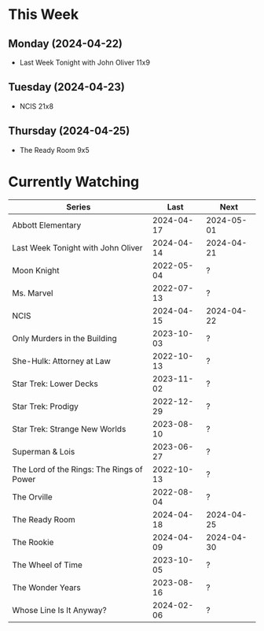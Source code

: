 # This Week

## Monday (2024-04-22)
- Last Week Tonight with John Oliver 11x9

## Tuesday (2024-04-23)
- NCIS 21x8

## Thursday (2024-04-25)
- The Ready Room 9x5

# Currently Watching

| Series | Last | Next |
| --- | --- | --- |
| Abbott Elementary | 2024-04-17 | 2024-05-01 |
| Last Week Tonight with John Oliver | 2024-04-14 | 2024-04-21 |
| Moon Knight | 2022-05-04 | ? |
| Ms. Marvel | 2022-07-13 | ? |
| NCIS | 2024-04-15 | 2024-04-22 |
| Only Murders in the Building | 2023-10-03 | ? |
| She-Hulk: Attorney at Law | 2022-10-13 | ? |
| Star Trek: Lower Decks | 2023-11-02 | ? |
| Star Trek: Prodigy | 2022-12-29 | ? |
| Star Trek: Strange New Worlds | 2023-08-10 | ? |
| Superman & Lois | 2023-06-27 | ? |
| The Lord of the Rings: The Rings of Power | 2022-10-13 | ? |
| The Orville | 2022-08-04 | ? |
| The Ready Room | 2024-04-18 | 2024-04-25 |
| The Rookie | 2024-04-09 | 2024-04-30 |
| The Wheel of Time | 2023-10-05 | ? |
| The Wonder Years | 2023-08-16 | ? |
| Whose Line Is It Anyway? | 2024-02-06 | ? |

